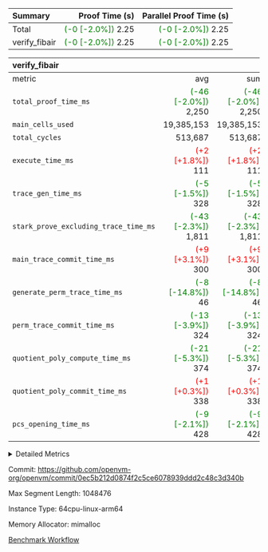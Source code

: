 | Summary | Proof Time (s) | Parallel Proof Time (s) |
|:---|---:|---:|
| Total | <span style='color: green'>(-0 [-2.0%])</span> 2.25 | <span style='color: green'>(-0 [-2.0%])</span> 2.25 |
| verify_fibair | <span style='color: green'>(-0 [-2.0%])</span> 2.25 | <span style='color: green'>(-0 [-2.0%])</span> 2.25 |


| verify_fibair |||||
|:---|---:|---:|---:|---:|
|metric|avg|sum|max|min|
| `total_proof_time_ms ` | <span style='color: green'>(-46 [-2.0%])</span> 2,250 | <span style='color: green'>(-46 [-2.0%])</span> 2,250 | <span style='color: green'>(-46 [-2.0%])</span> 2,250 | <span style='color: green'>(-46 [-2.0%])</span> 2,250 |
| `main_cells_used     ` |  19,385,153 |  19,385,153 |  19,385,153 |  19,385,153 |
| `total_cycles        ` |  513,687 |  513,687 |  513,687 |  513,687 |
| `execute_time_ms     ` | <span style='color: red'>(+2 [+1.8%])</span> 111 | <span style='color: red'>(+2 [+1.8%])</span> 111 | <span style='color: red'>(+2 [+1.8%])</span> 111 | <span style='color: red'>(+2 [+1.8%])</span> 111 |
| `trace_gen_time_ms   ` | <span style='color: green'>(-5 [-1.5%])</span> 328 | <span style='color: green'>(-5 [-1.5%])</span> 328 | <span style='color: green'>(-5 [-1.5%])</span> 328 | <span style='color: green'>(-5 [-1.5%])</span> 328 |
| `stark_prove_excluding_trace_time_ms` | <span style='color: green'>(-43 [-2.3%])</span> 1,811 | <span style='color: green'>(-43 [-2.3%])</span> 1,811 | <span style='color: green'>(-43 [-2.3%])</span> 1,811 | <span style='color: green'>(-43 [-2.3%])</span> 1,811 |
| `main_trace_commit_time_ms` | <span style='color: red'>(+9 [+3.1%])</span> 300 | <span style='color: red'>(+9 [+3.1%])</span> 300 | <span style='color: red'>(+9 [+3.1%])</span> 300 | <span style='color: red'>(+9 [+3.1%])</span> 300 |
| `generate_perm_trace_time_ms` | <span style='color: green'>(-8 [-14.8%])</span> 46 | <span style='color: green'>(-8 [-14.8%])</span> 46 | <span style='color: green'>(-8 [-14.8%])</span> 46 | <span style='color: green'>(-8 [-14.8%])</span> 46 |
| `perm_trace_commit_time_ms` | <span style='color: green'>(-13 [-3.9%])</span> 324 | <span style='color: green'>(-13 [-3.9%])</span> 324 | <span style='color: green'>(-13 [-3.9%])</span> 324 | <span style='color: green'>(-13 [-3.9%])</span> 324 |
| `quotient_poly_compute_time_ms` | <span style='color: green'>(-21 [-5.3%])</span> 374 | <span style='color: green'>(-21 [-5.3%])</span> 374 | <span style='color: green'>(-21 [-5.3%])</span> 374 | <span style='color: green'>(-21 [-5.3%])</span> 374 |
| `quotient_poly_commit_time_ms` | <span style='color: red'>(+1 [+0.3%])</span> 338 | <span style='color: red'>(+1 [+0.3%])</span> 338 | <span style='color: red'>(+1 [+0.3%])</span> 338 | <span style='color: red'>(+1 [+0.3%])</span> 338 |
| `pcs_opening_time_ms ` | <span style='color: green'>(-9 [-2.1%])</span> 428 | <span style='color: green'>(-9 [-2.1%])</span> 428 | <span style='color: green'>(-9 [-2.1%])</span> 428 | <span style='color: green'>(-9 [-2.1%])</span> 428 |



<details>
<summary>Detailed Metrics</summary>

|  | verify_program_compile_ms | total_cells | stark_prove_excluding_trace_time_ms | quotient_poly_compute_time_ms | quotient_poly_commit_time_ms | perm_trace_commit_time_ms | pcs_opening_time_ms | main_trace_commit_time_ms |
| --- | --- | --- | --- | --- | --- | --- | --- |
|  | 4 | 65,536 | 67 | 3 | 12 | 0 | 34 | 16 | 

| air_name | rows | quotient_deg | main_cols | interactions | constraints | cells |
| --- | --- | --- | --- | --- | --- | --- |
| AccessAdapterAir<2> |  | 4 |  | 5 | 12 |  | 
| AccessAdapterAir<4> |  | 4 |  | 5 | 12 |  | 
| AccessAdapterAir<8> |  | 4 |  | 5 | 12 |  | 
| FibonacciAir | 32,768 | 1 | 2 |  | 5 | 65,536 | 
| FriReducedOpeningAir |  | 4 |  | 35 | 59 |  | 
| NativePoseidon2Air<BabyBearParameters>, 1> |  | 4 |  | 176 | 590 |  | 
| PhantomAir |  | 4 |  | 3 | 4 |  | 
| ProgramAir |  | 1 |  | 1 | 4 |  | 
| VariableRangeCheckerAir |  | 1 |  | 1 | 4 |  | 
| VmAirWrapper<BranchNativeAdapterAir, BranchEqualCoreAir<1> |  | 2 |  | 11 | 23 |  | 
| VmAirWrapper<JalNativeAdapterAir, JalCoreAir> |  | 4 |  | 7 | 6 |  | 
| VmAirWrapper<NativeAdapterAir<2, 0>, PublicValuesCoreAir> |  | 4 |  | 11 | 22 |  | 
| VmAirWrapper<NativeAdapterAir<2, 1>, FieldArithmeticCoreAir> |  | 4 |  | 15 | 23 |  | 
| VmAirWrapper<NativeLoadStoreAdapterAir<1>, NativeLoadStoreCoreAir<1> |  | 4 |  | 15 | 20 |  | 
| VmAirWrapper<NativeLoadStoreAdapterAir<4>, NativeLoadStoreCoreAir<4> |  | 4 |  | 15 | 20 |  | 
| VmAirWrapper<NativeVectorizedAdapterAir<4>, FieldExtensionCoreAir> |  | 4 |  | 15 | 23 |  | 
| VmConnectorAir |  | 4 |  | 3 | 8 |  | 
| VolatileBoundaryAir |  | 4 |  | 4 | 16 |  | 

| group | trace_gen_time_ms | total_proof_time_ms | total_cycles | total_cells | stark_prove_excluding_trace_time_ms | quotient_poly_compute_time_ms | quotient_poly_commit_time_ms | perm_trace_commit_time_ms | pcs_opening_time_ms | main_trace_commit_time_ms | main_cells_used | generate_perm_trace_time_ms | execute_time_ms |
| --- | --- | --- | --- | --- | --- | --- | --- | --- | --- | --- | --- | --- | --- |
| verify_fibair | 328 | 2,250 | 513,687 | 50,178,200 | 1,811 | 374 | 338 | 324 | 428 | 300 | 19,385,153 | 46 | 111 | 

| group | air_name | rows | prep_cols | perm_cols | main_cols | cells |
| --- | --- | --- | --- | --- | --- | --- |
| verify_fibair | AccessAdapterAir<2> | 65,536 |  | 16 | 11 | 1,769,472 | 
| verify_fibair | AccessAdapterAir<4> | 32,768 |  | 16 | 13 | 950,272 | 
| verify_fibair | AccessAdapterAir<8> | 128 |  | 16 | 17 | 4,224 | 
| verify_fibair | FriReducedOpeningAir | 512 |  | 76 | 64 | 71,680 | 
| verify_fibair | NativePoseidon2Air<BabyBearParameters>, 1> | 16,384 |  | 356 | 399 | 12,369,920 | 
| verify_fibair | PhantomAir | 16,384 |  | 8 | 6 | 229,376 | 
| verify_fibair | ProgramAir | 8,192 |  | 8 | 10 | 147,456 | 
| verify_fibair | VariableRangeCheckerAir | 262,144 | 2 | 8 | 1 | 2,359,296 | 
| verify_fibair | VmAirWrapper<BranchNativeAdapterAir, BranchEqualCoreAir<1> | 131,072 |  | 28 | 23 | 6,684,672 | 
| verify_fibair | VmAirWrapper<JalNativeAdapterAir, JalCoreAir> | 16,384 |  | 12 | 10 | 360,448 | 
| verify_fibair | VmAirWrapper<NativeAdapterAir<2, 1>, FieldArithmeticCoreAir> | 262,144 |  | 20 | 30 | 13,107,200 | 
| verify_fibair | VmAirWrapper<NativeLoadStoreAdapterAir<1>, NativeLoadStoreCoreAir<1> | 131,072 |  | 36 | 25 | 7,995,392 | 
| verify_fibair | VmAirWrapper<NativeLoadStoreAdapterAir<4>, NativeLoadStoreCoreAir<4> | 16,384 |  | 36 | 34 | 1,146,880 | 
| verify_fibair | VmAirWrapper<NativeVectorizedAdapterAir<4>, FieldExtensionCoreAir> | 8,192 |  | 20 | 40 | 491,520 | 
| verify_fibair | VmConnectorAir | 2 | 1 | 8 | 4 | 24 | 
| verify_fibair | VolatileBoundaryAir | 131,072 |  | 8 | 11 | 2,490,368 | 

</details>


Commit: https://github.com/openvm-org/openvm/commit/0ec5b212d0874f2c5ce6078939ddd2c48c3d340b

Max Segment Length: 1048476

Instance Type: 64cpu-linux-arm64

Memory Allocator: mimalloc

[Benchmark Workflow](https://github.com/openvm-org/openvm/actions/runs/12917919417)
